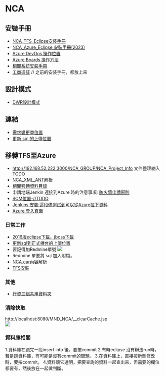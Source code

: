 # NCA

## 安裝手冊
 - [NCA_TFS_Eclipse安裝手冊](https://docs.google.com/document/d/1Ek5vAd7mypgevbCyKLGoVSXHI2Kv50nOgrzG_PBmDcU/edit?usp=sharing)
 - [NCA_Azure_Eclipse 安裝手冊(2023)](https://docs.google.com/document/d/12ztGDT136hPuTqtJqSEneAS8weQZbJ40yhNFrUdUujM/edit)
 - [Azure DevOps 操作位置](https://dev.azure.com/2209014)
 - [Azure Boards 操作方法](https://docs.google.com/document/d/1x6twa_YMlnA9O5YeeT-nFLTbArsv1MiQIzccCilDQTs/edit#heading=h.78nez8si7q2c)
 - [相關系統安裝手冊](https://iisicloud-my.sharepoint.com/personal/iisi_fsol_iisigroup_com/PS116FS/Forms/AllItems.aspx?e=2%3ApgPpnq&at=9&CID=421cc200%2D8d56%2D248d%2Dcc47%2D3676f0c9a0c2&OR=Teams%2DHL&CT=1674110987958&clickparams=eyJBcHBOYW1lIjoiVGVhbXMtRGVza3RvcCIsIkFwcFZlcnNpb24iOiIyNy8yMzAxMDUwNTYwMCIsIkhhc0ZlZGVyYXRlZFVzZXIiOmZhbHNlfQ%3D%3D&id=%2Fpersonal%2Fiisi%5Ffsol%5Fiisigroup%5Fcom%2FPS116FS%2F%E9%81%8B%E7%B1%8C%E5%9C%98%E9%9A%8A%2D%E7%A0%94%E7%99%BC%E7%94%A2%E8%A8%93%E5%BD%B9%2F04%5F%E7%A0%94%E7%99%BC%E6%9B%BF%E4%BB%A3%E5%BD%B9%281010625%E4%BB%A5%E5%BE%8C%29%2F%E8%B3%87%E8%A8%8A%E7%AE%A1%E7%90%86%E7%B3%BB%E7%B5%B1%2F111%E5%B9%B4%E5%BA%A6%2FCMMI%E5%93%81%E8%B3%AA%E7%B4%80%E9%8C%84%2F03%2D%E5%B0%88%E6%A1%88%E7%99%BC%E5%B1%95%E9%A1%9E%2F05%2D%E9%A9%97%E6%94%B6%E4%BA%A4%E4%BB%98%2F06%5F%E7%B3%BB%E7%B5%B1%E8%BB%9F%E9%AB%94%E5%AE%89%E8%A3%9D%E6%89%8B%E5%86%8A%5F%E4%BA%A4%E4%BB%98&viewid=95b06a39%2D043d%2D4584%2Db67c%2Dc445dae41d77)
 - [工商憑証](https://docs.google.com/document/d/1LY6y3kLV38EZaIDgDglodCBBc9YQ8ojQuZrxloYmdfA/edit?usp=sharing)
 // 之前的安裝手冊，都放上來
 
## 設計模式
 - [DWR設計模式](https://docs.google.com/document/d/1SKt0F4HXV6aYDICSKThjXXqHVURUWeMh_ZGReRnlqpM/edit?usp=sharing)
 
## 連結
 - [需求變更單位置](https://iisicloud-my.sharepoint.com/personal/iisi_fsol_iisigroup_com/PS116FS/Forms/AllItems.aspx?e=2%3ApgPpnq&at=9&CID=421cc200%2D8d56%2D248d%2Dcc47%2D3676f0c9a0c2&OR=Teams%2DHL&CT=1674110987958&clickparams=eyJBcHBOYW1lIjoiVGVhbXMtRGVza3RvcCIsIkFwcFZlcnNpb24iOiIyNy8yMzAxMDUwNTYwMCIsIkhhc0ZlZGVyYXRlZFVzZXIiOmZhbHNlfQ%3D%3D&id=%2Fpersonal%2Fiisi%5Ffsol%5Fiisigroup%5Fcom%2FPS116FS%2F%E9%81%8B%E7%B1%8C%E5%9C%98%E9%9A%8A%2D%E7%A0%94%E7%99%BC%E7%94%A2%E8%A8%93%E5%BD%B9%2F04%5F%E7%A0%94%E7%99%BC%E6%9B%BF%E4%BB%A3%E5%BD%B9%281010625%E4%BB%A5%E5%BE%8C%29%2F%E8%B3%87%E8%A8%8A%E7%AE%A1%E7%90%86%E7%B3%BB%E7%B5%B1%2F112%E5%B9%B4%E5%BA%A6%2F112%E5%B9%B4%E5%BA%A6%E6%96%B0%E5%A2%9E%EF%BC%8F%E4%BF%AE%E6%94%B9%E5%8A%9F%E8%83%BD%2F01%5F%E9%9C%80%E6%B1%82%E8%AE%8A%E6%9B%B4%E5%96%AE&viewid=95b06a39%2D043d%2D4584%2Db67c%2Dc445dae41d77)
 - [更新 sql 的上傳位置](https://iisicloud-my.sharepoint.com/personal/iisi_fsol_iisigroup_com/PS116FS/Forms/AllItems.aspx?OR=Teams%2DHL&CT=1667447123147&clickparams=eyJBcHBOYW1lIjoiVGVhbXMtRGVza3RvcCIsIkFwcFZlcnNpb24iOiIyNy8yMjEwMjgwNzIwMCIsIkhhc0ZlZGVyYXRlZFVzZXIiOmZhbHNlfQ%3D%3D&id=%2Fpersonal%2Fiisi%5Ffsol%5Fiisigroup%5Fcom%2FPS116FS%2F%E9%81%8B%E7%B1%8C%E5%9C%98%E9%9A%8A%2D%E7%A0%94%E7%99%BC%E7%94%A2%E8%A8%93%E5%BD%B9%2F04%5F%E7%A0%94%E7%99%BC%E6%9B%BF%E4%BB%A3%E5%BD%B9%281010625%E4%BB%A5%E5%BE%8C%29%2F%E8%B3%87%E8%A8%8A%E7%AE%A1%E7%90%86%E7%B3%BB%E7%B5%B1%2F112%E5%B9%B4%E5%BA%A6%2F112%E5%B9%B4%E5%BA%A6%E6%A9%9F%E6%88%BF%E4%BD%9C%E6%A5%AD&viewid=95b06a39%2D043d%2D4584%2Db67c%2Dc445dae41d77)
 
## 移轉TFS至Azure
  - http://192.168.52.222:3000/NCA_GROUP/NCA_Project_Info 文件整理納入TODO
  - [NCA_XML_ANT解析](https://docs.google.com/document/d/1V_IZPFEB7yUt3iOozcu6XnGGk7wOcvwqpP_L-iGiu5M/edit#)
  - [相關移轉資料目錄](https://iisicloud-my.sharepoint.com/personal/iisi_fsol_iisigroup_com/PS116FS/Forms/AllItems.aspx?e=2%3AbkhH6n&at=9&CT=1673853151285&OR=OWA%2DNT&CID=073f4868%2Dce5a%2D5632%2D2dde%2Df6c1ac0af851&id=%2Fpersonal%2Fiisi%5Ffsol%5Fiisigroup%5Fcom%2FPS116FS%2F%E9%81%8B%E7%B1%8C%E5%9C%98%E9%9A%8A%2D%E7%A0%94%E7%99%BC%E7%94%A2%E8%A8%93%E5%BD%B9%2F%E5%85%B6%E4%BB%96%2F102%E5%B9%B4%5F%E7%A0%94%E7%99%BC%E6%9B%BF%E4%BB%A3%E5%BD%B9%E9%96%8B%E7%99%BC%E7%92%B0%E5%A2%83%E8%BD%89%E6%8F%9B%5F%E6%88%B4%E5%8B%9D%E5%8F%B0&viewid=95b06a39%2D043d%2D4584%2Db67c%2Dc445dae41d77)
  - 申請地端Jenkin 連接到Azure 時的注意事項:
[防火牆申請原則](https://iisicloud.sharepoint.com/_layouts/15/Doc.aspx?sourcedoc={619b6aa5-79ae-4b32-8953-53fb120320f6}&action=view&wd=target%28B.%E7%B6%B2%E8%B7%AF%E9%A1%9E%20%2B%20%E8%B7%B3%E6%9D%BF%E6%A9%9F%E8%A8%AD%E5%AE%9A.one%7C5737e7a2-c4e0-4602-9e4b-45e22a2f4f5b%2F6.%E9%98%B2%E7%81%AB%E7%89%86%E7%94%B3%E8%AB%8B%E5%8E%9F%E5%89%87%7C22e0ef80-b856-4ebd-991b-2296404ecdfb%2F%29&wdorigin=NavigationUrl)
 - [SCM位置-//TODO](https://docs.google.com/document/d/15iNDVxPUroQ8DumURiwUV69ChU68lqvkklyTkJHOpy0/edit)
 - [Jenkins 安裝:這段儘測試到可以從Azure拉下資料](https://docs.google.com/document/d/1zyswvbpWEWk-tki6kaz1ZPcQxboLZpaY7k6J85d5M1o/edit)
 - [Azure 登入頁面](https://portal.azure.com/#home)
 
### 日常工作
- [2016版eclipse下載，jboss下載](https://iisicloud-my.sharepoint.com/personal/iisi_fsol_iisigroup_com/PS116FS/Forms/AllItems.aspx?OR=Teams%2DHL&CT=1667447123147&clickparams=eyJBcHBOYW1lIjoiVGVhbXMtRGVza3RvcCIsIkFwcFZlcnNpb24iOiIyNy8yMjEwMjgwNzIwMCIsIkhhc0ZlZGVyYXRlZFVzZXIiOmZhbHNlfQ%3D%3D&id=%2Fpersonal%2Fiisi%5Ffsol%5Fiisigroup%5Fcom%2FPS116FS%2F%E9%81%8B%E7%B1%8C%E5%9C%98%E9%9A%8A%2D%E7%A0%94%E7%99%BC%E7%94%A2%E8%A8%93%E5%BD%B9%2F04%5F%E7%A0%94%E7%99%BC%E6%9B%BF%E4%BB%A3%E5%BD%B9%281010625%E4%BB%A5%E5%BE%8C%29%2F%E8%B3%87%E8%A8%8A%E7%AE%A1%E7%90%86%E7%B3%BB%E7%B5%B1%2F111%E5%B9%B4%E5%BA%A6&viewid=95b06a39%2D043d%2D4584%2Db67c%2Dc445dae41d77)
- [更新sql到正式機台的上傳位置](https://iisicloud-my.sharepoint.com/personal/iisi_fsol_iisigroup_com/PS116FS/Forms/AllItems.aspx?OR=Teams%2DHL&CT=1667447123147&clickparams=eyJBcHBOYW1lIjoiVGVhbXMtRGVza3RvcCIsIkFwcFZlcnNpb24iOiIyNy8yMjEwMjgwNzIwMCIsIkhhc0ZlZGVyYXRlZFVzZXIiOmZhbHNlfQ%3D%3D&id=%2Fpersonal%2Fiisi%5Ffsol%5Fiisigroup%5Fcom%2FPS116FS%2F%E9%81%8B%E7%B1%8C%E5%9C%98%E9%9A%8A%2D%E7%A0%94%E7%99%BC%E7%94%A2%E8%A8%93%E5%BD%B9%2F04%5F%E7%A0%94%E7%99%BC%E6%9B%BF%E4%BB%A3%E5%BD%B9%281010625%E4%BB%A5%E5%BE%8C%29%2F%E8%B3%87%E8%A8%8A%E7%AE%A1%E7%90%86%E7%B3%BB%E7%B5%B1%2F112%E5%B9%B4%E5%BA%A6%2F112%E5%B9%B4%E5%BA%A6%E6%A9%9F%E6%88%BF%E4%BD%9C%E6%A5%AD&viewid=95b06a39%2D043d%2D4584%2Db67c%2Dc445dae41d77)
- 要記得加Redmine單號
![](https://i.imgur.com/DbZFd6a.png)
- Redmine 單要將 sql 加入附檔。
- [NCA.ear內容解析](https://docs.google.com/document/d/1s1ylqR4gRjGis7k666cv2O2AoaQkHViJM1pDbIoSEis/edit?usp=sharing)
- [TFS安裝](https://hackmd.io/Wv6blaDnQy-WEHx8PLH48w)
### 其他
- [行資三組共用資料夾](https://iisicloud-my.sharepoint.com/personal/iisi_fsol_iisigroup_com/PS116FS/Forms/AllItems.aspx?e=2%3AbkhH6n&at=9&CT=1674096755141&OR=OWA%2DNT&CID=0eff1aab%2D525b%2Ddf44%2D88bc%2Df5561166d59d)

### 清除快取
http://localhost:8080/MND_NCA/__clearCache.jsp <br/>
![](https://i.imgur.com/L4ddd5T.png)

### 資料庫相關
1.資料庫在跑完一段insert into 後，要按commit
2.有時eclipse 沒有辦法run時，若是跑資料庫，有可能是沒有commit的問題。
3.在資料庫上，直接按新刪修改時，要按commit。
4.資料讓它透明，把要查詢的資料一起查出來，但需要的欄位都要有，然後放在一起做判斷。
